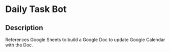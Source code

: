 # Daily Task Bot

## Description

References Google Sheets to build a Google Doc to update Google Calendar with the Doc.

